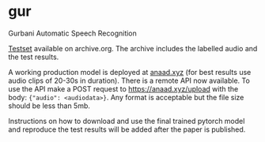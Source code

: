 # gur
Gurbani Automatic Speech Recognition

[Testset](https://archive.org/details/test.tar_202112) available on archive.org. The archive includes the labelled audio and the test results.

A working production model is deployed at [anaad.xyz](https://anaad.xyz) (for best results use audio clips of 20-30s in duration). There is a remote API now available. To use the API make a POST request to https://anaad.xyz/upload with the body: `{"audio": <audiodata>}`. Any format is acceptable but the file size should be less than 5mb. 

Instructions on how to download and use the final trained pytorch model and reproduce the test results will be added after the paper is published. 

